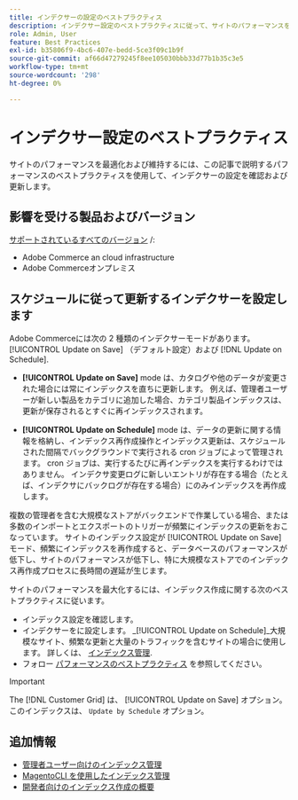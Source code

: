 ```yaml
---
title: インデクサーの設定のベストプラクティス
description: インデクサー設定のベストプラクティスに従って、サイトのパフォーマンスを維持および最適化します。
role: Admin, User
feature: Best Practices
exl-id: b35806f9-4bc6-407e-bedd-5ce3f09c1b9f
source-git-commit: af66d47279245f8ee105030bbb33d77b1b35c3e5
workflow-type: tm+mt
source-wordcount: '298'
ht-degree: 0%

---
```


# インデクサー設定のベストプラクティス

サイトのパフォーマンスを最適化および維持するには、この記事で説明するパフォーマンスのベストプラクティスを使用して、インデクサーの設定を確認および更新します。

## 影響を受ける製品およびバージョン

[サポートされているすべてのバージョン](../../../release/versions.md) /:

- Adobe Commerce an cloud infrastructure
- Adobe Commerceオンプレミス

## スケジュールに従って更新するインデクサーを設定します

Adobe Commerceには次の 2 種類のインデクサーモードがあります。 [!UICONTROL Update on Save] （デフォルト設定）および [!DNL Update on Schedule].

- **[!UICONTROL Update on Save]** mode は、カタログや他のデータが変更された場合には常にインデックスを直ちに更新します。 例えば、管理者ユーザーが新しい製品をカテゴリに追加した場合、カテゴリ製品インデックスは、更新が保存されるとすぐに再インデックスされます。

- **[!UICONTROL Update on Schedule]** mode は、データの更新に関する情報を格納し、インデックス再作成操作とインデックス更新は、スケジュールされた間隔でバックグラウンドで実行される cron ジョブによって管理されます。 cron ジョブは、実行するたびに再インデックスを実行するわけではありません。 インデクサ変更ログに新しいエントリが存在する場合（たとえば、インデクサにバックログが存在する場合）にのみインデックスを再作成します。

複数の管理者を含む大規模なストアがバックエンドで作業している場合、または多数のインポートとエクスポートのトリガーが頻繁にインデックスの更新をおこなっています。 サイトのインデックス設定が [!UICONTROL Update on Save] モード、頻繁にインデックスを再作成すると、データベースのパフォーマンスが低下し、サイトのパフォーマンスが低下し、特に大規模なストアでのインデックス再作成プロセスに長時間の遅延が生じます。

サイトのパフォーマンスを最大化するには、インデックス作成に関する次のベストプラクティスに従います。

- インデックス設定を確認します。
- インデクサーをに設定します。 _[!UICONTROL Update on Schedule]_大規模なサイト、頻繁な更新と大量のトラフィックを含むサイトの場合に使用します。 詳しくは、 [インデックス管理](https://docs.magento.com/user-guide/system/index-management.html#change-the-index-mode).
- フォロー [パフォーマンスのベストプラクティス](../../../performance/configuration.md) を参照してください。

>[!IMPORTANT]
>
>The [!DNL Customer Grid] は、 [!UICONTROL Update on Save] オプション。 このインデックスは、 `Update by Schedule` オプション。

## 追加情報

- [管理者ユーザー向けのインデックス管理](../../../configuration/cli/manage-indexers.md#configure-indexers)
- [MagentoCLI を使用したインデックス管理](https://experienceleague.adobe.com/docs/commerce-operations/configuration-guide/cli/manage-indexers.html)
- [開発者向けのインデックス作成の概要](https://developer.adobe.com/commerce/php/development/components/indexing/)
